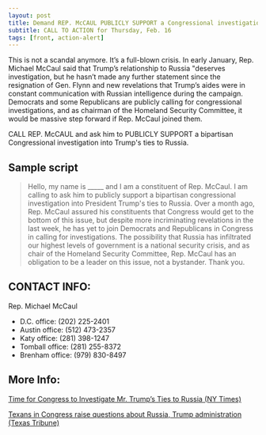 ```yaml
---
layout: post
title: Demand REP. McCAUL PUBLICLY SUPPORT a Congressional investigation into Trump’s Russia ties
subtitle: CALL TO ACTION for Thursday, Feb. 16
tags: [front, action-alert]
---
```


This is not a scandal anymore. It’s a full-blown crisis. In early
January, Rep. Michael McCaul said that Trump’s relationship to
Russia "deserves investigation, but he hasn’t made any further
statement since the resignation of Gen. Flynn and new revelations
that Trump’s aides were in constant communication with Russian
intelligence during the campaign. Democrats and some Republicans
are publicly calling for congressional investigations, and as
chairman of the Homeland Security Committee, it would be massive
step forward if Rep. McCaul joined them.

CALL REP. McCAUL and ask him to PUBLICLY SUPPORT a bipartisan
Congressional investigation into Trump's ties to Russia.

## Sample script

> Hello, my name is &#95;&#95;&#95;&#95;&#95; and I am a constituent
> of Rep. McCaul. I am calling to ask him to publicly support a
> bipartisan congressional investigation into President Trump's
> ties to Russia. Over a month ago, Rep. McCaul assured his
> constituents that Congress would get to the bottom of this
> issue, but despite more incriminating revelations in the last
> week, he has yet to join Democrats and Republicans in Congress
> in calling for investigations. The possibility that Russia has
> infiltrated our highest levels of government is a national
> security crisis, and as chair of the Homeland Security
> Committee, Rep. McCaul has an obligation to be a leader on
> this issue, not a bystander. Thank you.

## CONTACT INFO:

Rep. Michael McCaul

* D.C. office: (202) 225-2401
* Austin office: (512) 473-2357
* Katy office: (281) 398-1247
* Tomball office: (281) 255-8372
* Brenham office: (979) 830-8497

## More Info:

[Time for Congress to Investigate Mr. Trump’s Ties to Russia (NY Times)](https://www.nytimes.com/2017/02/15/opinion/time-for-congress-to-investigate-mr-trumps-ties-to-russia.html)

[Texans in Congress raise questions about Russia, Trump administration (Texas Tribune)](https://www.texastribune.org/2017/02/14/texans-raise-questions-about-russia-trump/)
